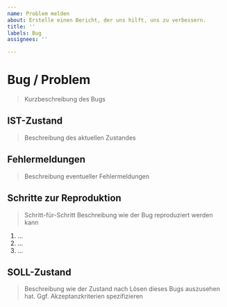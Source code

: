 ```yaml
---
name: Problem melden
about: Erstelle einen Bericht, der uns hilft, uns zu verbessern.
title: ''
labels: Bug
assignees: ''

---
```


# Bug / Problem

> Kurzbeschreibung des Bugs

## IST-Zustand

> Beschreibung des aktuellen Zustandes

## Fehlermeldungen

> Beschreibung eventueller Fehlermeldungen

## Schritte zur Reproduktion

> Schritt-für-Schritt Beschreibung wie der Bug reproduziert werden kann

1. ...
2. ...
3. ...

## SOLL-Zustand

> Beschreibung wie der Zustand nach Lösen dieses Bugs auszusehen hat. Ggf. Akzeptanzkriterien spezifizieren
